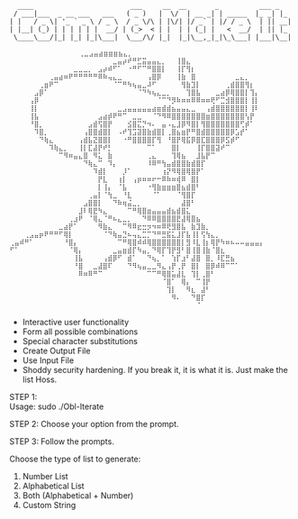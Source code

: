 ```
  ____                        ___     __  __       _          ___ _   
 / ___|___  _ __ ___   ___   ( _ )   |  \/  | __ _| | _____  |_ _| |_ 
| |   / _ \| '_ ` _ \ / _ \  / _ \/\ | |\/| |/ _` | |/ / _ \  | || __|
| |__| (_) | | | | | |  __/ | (_>  < | |  | | (_| |   <  __/  | || |_ 
 \____\___/|_| |_| |_|\___|  \___/\/ |_|  |_|\__,_|_|\_\___| |___|\__|
 
 				⠀⢀⣀⣠⣤⣴⣶⣶⣶⣦⣄⡀⠀⠀⠀⠀⠀⠀⠀⠀⠀⠀⠀⠀⠀⠀⠀⠀
⠀⠀⠀⠀⠀⠀⠀⠀⠀⠀⠀⠀⠀⠀⠀⠀⠀⠀⠀⠀⠀⣀⣤⡴⠞⠛⣋⣭⣤⣤⣄⡀⠀⠀⢸⣿⣄⠀⠀⠀⠀⠀⠀⠀⠀⠀⠀⠀⠀⠀⠀⠀
⠀⠀⠀⠀⠀⠀⠀⠀⠀⠀⠀⠀⠀⣀⣀⣀⡀⠀⣠⡴⠾⠋⠁⠀⠐⠛⠋⠉⠛⣿⣿⡇⠀⠀⢸⡏⢻⡆⠀⠀⠀⠀⠀⠀⠀⠀⠀⠀⠀⠀⠀⠀
⠀⠀⠀⠀⠀⠀⠀⠀⢀⣤⣴⠶⠟⠛⠛⠛⠛⠛⠿⠷⢤⣄⣀⠀⠀⠀⠀⠀⢠⣿⡿⠀⠀⠀⢸⣷⠀⣿⠀⠀⠀⠀⠀⠀⠀⠀⣀⣄⡀⠀⠀⠀
⠀⠀⠀⠀⠀⠀⢀⣶⠟⠉⠀⠀⠀⠀⠀⠀⠀⠀⠀⠀⠀⠈⠉⠛⠳⢦⣤⣀⠼⠋⠀⠀⠀⠀⠀⢻⣷⣹⡇⠀⠀⠀⠀⠀⢀⣾⣿⣿⢻⡆⠀⠀
⠀⠀⠀⠀⠀⣠⡿⠁⠀⠀⠀⠀⠀⠀⠀⠀⠀⠀⠀⠀⠀⠀⠀⠀⠀⠀⠈⠙⠳⢦⣄⣀⡀⠀⠀⠀⢹⣿⣧⠀⠀⠀⣀⣴⡿⢿⣿⣿⡇⢹⡄⠀
⠀⠀⠀⠀⢠⡿⠀⠀⠀⠀⠀⠀⠀⠀⠀⠀⠀⠀⠀⠀⠀⠀⠀⠀⠀⠀⠀⠀⠀⠀⠈⠉⠙⡻⠷⠶⠶⠿⠿⠶⠶⢟⠋⣉⣺⣿⣿⣿⡇⢸⡇⠀
⠀⠀⠀⠀⢸⡇⠀⠀⠀⠀⠀⠀⠀⠀⠀⠀⠀⠀⠀⠀⠀⠀⣀⣠⣤⣤⣤⣤⣤⣴⣶⣾⣾⣦⣤⣤⣄⣀⠀⠀⢠⣾⣿⣿⣿⣿⣿⣿⡇⢸⠇⠀
⠀⠀⠀⠀⢸⣧⠀⠀⠀⠀⠀⠀⠀⠀⠀⠀⠀⠀⣠⣴⡾⠟⠛⠉⠀⣀⣀⠀⠀⠈⠙⠻⠿⣿⣿⣿⣿⣿⣿⣿⣶⣿⣿⣿⣿⣿⣿⣿⢣⡟⠀⠀
⠀⠀⠀⠀⠘⣿⡀⠀⠀⠀⠀⠀⠀⠀⠀⠀⣠⣾⢫⣿⡟⠀⠀⠀⣪⣿⣍⡙⠲⠄⠀⣤⠠⣄⣸⡿⠻⣿⡇⢻⣿⣿⣿⣿⣿⣿⣿⢋⡾⠁⠀⠀
⠀⠀⠀⠀⠀⠹⣿⡀⠀⠀⠀⠀⠀⠀⠀⢠⣿⣿⣾⣿⡇⠀⠠⠞⢹⣩⣽⣿⣷⣾⣿⡇⢀⣿⣦⣶⡟⠛⣿⣾⣿⣿⣿⣿⣿⡿⣡⡞⠁⠀⠀⠀
⠀⠀⠀⠀⠀⠀⠙⢷⣄⠀⠀⠀⠀⠀⢠⣾⣧⣝⣿⣿⡇⠀⠀⠐⠛⣿⣿⣿⣿⡏⢻⠀⠘⣿⡟⢿⣯⡿⣿⣏⣿⣿⣿⡿⣫⡾⠋⠀⠀⠀⠀⠀
⠀⠀⠀⠀⠀⠀⠀⠀⠹⢷⣄⡀⠀⠀⢸⡇⣏⣼⡟⠞⡃⠀⠀⠀⠀⠀⠀⠀⠉⠁⠀⠀⠀⣿⡇⠀⠀⠀⢸⡏⣿⣿⣽⠞⠉⠀⠀⠀⠀⠀⠀⠀
⠀⠀⠀⠀⠀⠀⠀⠀⠀⠀⠉⠻⠶⣤⣄⣿⠀⠻⣅⠀⣷⠀⠀⠀⠀⠀⠀⠀⢀⣄⠀⠀⠀⢹⢿⣦⠀⠀⣸⣧⡟⠉⠀⠀⠀⠀⠀⠀⠀⠀⠀⠀
⠀⠀⠀⠀⠀⠀⠀⠀⠀⠀⠀⠀⠀⠀⠀⠙⢷⣄⠉⠀⠹⡄⠀⠀⠀⠀⠀⠀⠸⠿⠛⢳⣤⣾⣿⣿⣷⣾⣿⡏⠀⠀⠀⠀⠀⠀⠀⠀⠀⠀⠀⠀
⠀⠀⠀⠀⠀⠀⠀⠀⠀⠀⠀⠀⠀⠀⠀⠀⠀⠹⣾⡇⠀⠀⠀⡸⠁⠀⠀⠀⠀⠀⠀⢰⡝⠻⢿⣿⢿⣿⡟⠁⠀⠀⠀⠀⠀⠀⠀⠀⠀⠀⠀⠀
⠀⠀⠀⠀⠀⠀⠀⠀⠀⠀⠀⠀⠀⠀⠀⠀⠀⠀⡟⣇⠀⠀⢰⡇⠀⢠⡶⠶⠶⠖⠒⠿⠷⠶⢾⠿⠀⣿⡇⠀⠀⠀⠀⠀⠀⠀⠀⠀⠀⠀⠀⠀
⠀⠀⠀⠀⠀⠀⠀⠀⠀⠀⠀⠀⠀⠀⠀⠀⠀⠀⡇⢸⡄⠀⠈⣧⠀⠀⠀⠀⠐⢻⣷⣶⣶⣶⣿⣦⣾⣿⠃⠀⠀⠀⠀⠀⠀⠀⠀⠀⠀⠀⠀⠀
⠀⠀⠀⠀⠀⠀⠀⠀⠀⠀⠀⠀⠀⠀⠀⠀⢀⣤⡇⠈⢳⣀⠀⠘⣇⠀⠀⠀⠀⠈⠁⠀⠀⠀⠈⢻⣿⡏⠀⠀⠀⠀⠀⠀⠀⠀⠀⠀⠀⠀⠀⠀
⠀⠀⠀⠀⠀⠀⠀⠀⠀⠀⠀⠀⠀⠀⠀⣠⣿⣿⡇⠀⠀⠙⠷⢶⣬⣀⡀⠀⠀⠀⠀⠀⠀⠀⠀⣼⣿⠃⠀⠀⠀⠀⠀⠀⠀⠀⠀⠀⠀⠀⠀⠀
⠀⠀⠀⠀⠀⠀⠀⠀⠀⠀⠀⠀⠀⠀⣸⠇⢿⣟⠳⣄⠀⠀⠀⠀⠉⠛⢿⣿⣶⣤⣤⣤⣾⣦⣾⣿⣅⠀⠀⠀⠀⠀⠀⠀⠀⠀⠀⠀⠀⠀⠀⠀
⠀⠀⠀⠀⠀⠀⠀⠀⠀⠀⠀⠀⢀⣰⠟⠀⠈⢿⣄⠈⠛⠦⣄⣀⡀⠀⠀⠙⠿⠿⣿⣿⣿⣿⣟⣼⢿⣿⣦⠀⠀⠀⠀⠀⠀⠀⠀⠀⠀⠀⠀⠀
⠀⠀⠀⠀⠀⠀⠀⠀⠀⠀⣀⣴⡟⠁⠀⠀⠀⠀⠻⣷⣄⠀⠀⠉⠻⠿⣖⣒⡲⠲⠶⠿⢟⣻⣿⣧⠀⣷⣹⣷⡀⠀⠀⠀⠀⠀⠀⠀⠀⠀⠀⠀
⠀⠀⠀⢀⣠⣤⡶⠟⠛⠛⠋⢿⡇⠀⠀⠀⠀⠀⠀⠈⠙⢷⣤⣙⠦⢤⣄⣉⡉⠙⠛⣛⣯⣅⣸⡏⣧⢸⡇⢫⢳⣄⡀⠀⠀⠀⠀⠀⠀⠀⠀⠀
⢀⣤⠾⠛⠁⠀⠀⠀⠀⠀⠀⠘⣿⡄⠀⠀⠀⠀⠀⠀⠀⠀⠉⠛⢿⣿⠾⠾⢿⣿⣿⣿⣿⣿⣿⡇⣻⠸⣇⢸⡆⢿⡟⠳⠶⠦⠤⠤⣤⣤⣤⡄
⠋⠁⠀⠀⠀⠀⠀⠀⠀⠀⠀⠀⠈⢿⡄⠀⠀⠀⠀⠀⠀⣀⣤⣶⣾⡏⠳⣤⡀⠙⢿⡏⢹⡟⣻⠃⣿⢸⣿⢸⣷⠈⣿⣆⠀⠀⠀⠀⠀⠀⠀⠀
⠀⠀⠀⠀⠀⠀⠀⠀⠀⠀⠀⠀⠀⢸⣧⠀⠀⠀⠀⢠⣾⡿⠋⠀⣾⠁⠀⠀⠙⢦⡀⠁⠀⢱⡏⣰⠃⣼⣿⠀⣿⡀⠸⣏⣛⣦⠀⠀⠀⠀⠀⠀
⠀⠀⠀⠀⠀⠀⠀⠀⠀⠀⠀⠀⠀⠘⣿⠀⠀⣀⣼⣿⠏⠀⠀⠀⠙⠻⢦⣤⣀⣀⠻⣄⢠⡟⢀⡟⠀⣿⡇⠀⣿⡿⠾⠿⠉⠉⠁⠀⠀⠀⠀⠀
⠀⠀⠀⠀⠀⠀⠀⠀⠀⠀⠀⠀⠀⠀⠿⠶⠿⠛⠉⠀⠀⠀⠀⠀⠀⠀⠀⠀⠉⠉⠛⢿⣿⣥⣼⣇⠀⢹⡇⢀⣿⠃⠀⠀⠀⠀⠀⠀⠀⠀⠀⠀
⠀⠀⠀⠀⠀⠀⠀⠀⠀⠀⠀⠀⠀⠀⠀⠀⠀⠀⠀⠀⠀⠀⠀⠀⠀⠀⠀⠀⠀⠀⠀⠈⣿⠁⠀⢿⡄⠀⠉⢸⡟⠀⠀⠀⠀⠀⠀⠀⠀⠀⠀⠀
⠀⠀⠀⠀⠀⠀⠀⠀⠀⠀⠀⠀⠀⠀⠀⠀⠀⠀⠀⠀⠀⠀⠀⠀⠀⠀⠀⠀⠀⠀⠀⠀⢹⡇⠀⠀⠻⣆⠀⣼⠃⠀⠀⠀⠀⠀⠀⠀⠀⠀⠀⠀
⠀⠀⠀⠀⠀⠀⠀⠀⠀⠀⠀⠀⠀⠀⠀⠀⠀⠀⠀⠀⠀⠀⠀⠀⠀⠀⠀⠀⠀⠀⠀⠀⠀⠻⠄⠀⠀⠙⣿⡏⠀⠀⠀⠀⠀⠀⠀⠀⠀⠀⠀⠀
⠀⠀⠀⠀⠀⠀⠀⠀⠀⠀⠀⠀⠀⠀⠀⠀⠀⠀⠀⠀⠀⠀⠀⠀⠀⠀⠀⠀⠀⠀⠀⠀⠀⠀⠀⠀⠀⠀⠈⠀⠀⠀⠀⠀⠀⠀⠀⠀⠀⠀⠀⠀
```
* Interactive user functionality
* Form all possible combinations
* Special character substitutions
* Create Output File
* Use Input File
* Shoddy security hardening. If you break it, it is what it is. Just make the list Hoss.

STEP 1:                                                                      
Usage: sudo ./Obl-Iterate

STEP 2:
Choose your option from the prompt.

STEP 3:
Follow the prompts.

Choose the type of list to generate:
1) Number List
2) Alphabetical List
3) Both (Alphabetical + Number)
4) Custom String
